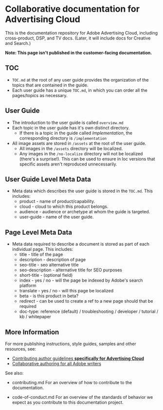 # Collaborative documentation for Advertising Cloud


This is the documentation repository for Adobe Advertising Cloud, including cross-product, DSP, and TV docs. (Later, it will include docs for Creative and Search.)

**Note: This page isn't published in the customer-facing documentation.**

## TOC

+ `TOC.md` at the root of any user guide provides the organization of the topics that are contained in the guide. 
+ Each user guide has a unique `TOC.md`, in which you can order all the pages/topics as necessary.


## User Guide

+ The introduction to the user guide is called `overview.md`
+ Each topic in the user guide has it's own distinct directory.
    + If there is a topic in the guide called *Implementation*, the corresponding directory is `/implementation`
+ All image assets are stored in `/assets` at the root of the user guide.
    + All images in the `/assets` directory will be localized.
    + Any images in the `/no-localize` directory will not be localized (there's a surprise!). This can be used to ensure in loc versions that specific assets aren't reproduced unnecessarily.

## User Guide Level Meta Data

+ Meta data which describes the user guide is stored in the `TOC.md`. This includes:
    + product - name of product/capability.
    + cloud - cloud to which this product belongs.
    + audience - audience or archetype at whom the guide is targeted.
    + user-guide - name of the user guide.

## Page Level Meta Data

+ Meta data required to describe a document is stored as part of each individual page. This includes:
    + title - title of the page
    + description - description of page
    + seo-title - seo alternative title
    + seo-description - alternative title for SEO purposes
    + short-title - (optional field)
    + index - yes / no - will the page be indexed by Adobe's search platform
    + translate - yes / no - will this page be localized
    + beta - is this product in beta?
    + redirect - can be used to create a ref to a new page should that be required
    + doc-type: reference (default) / troubleshooting / developer / tutorial / kb / whitepaper
    
## More Information

For more publishing instructions, style guides, samples and other resources, see:

* [Contributing author guidelines **specifically for Advertising Cloud**](https://wiki.corp.adobe.com/pages/viewpage.action?spaceKey=EfficientFrontier&title=Contributing+Author+Guidelines+for+Advertising+Cloud+Help)
* [Collaborative authoring for all Adobe writers](https://docs.adobe.com/content/help/en/collaborative-doc-instructions/collaboration-guide/home.html)

See also:

* contributing.md For an overview of how to contribute to the documentation.
<!-- * guidelines.md For an overview on what is expected in contributions and how to compose your documentation contributions. -->
* code-of-conduct.md For an overview of the standards of behavior we expect as you contribute to this documentation project.
